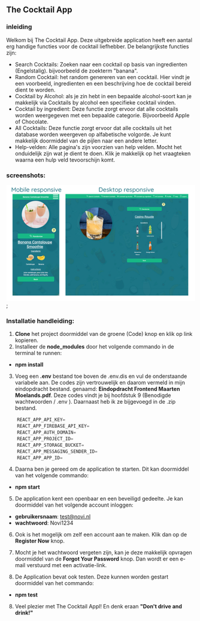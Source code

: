 ## The Cocktail App
### inleiding 
Welkom bij The Cocktail App. Deze uitgebreide application heeft een aantal erg handige functies voor de cocktail liefhebber. 
De belangrijkste functies zijn: 
-   Search Cocktails: Zoeken naar een cocktail op basis van ingredienten (Engelstalig). bijvoorbeeld de zoekterm "banana".
-   Random Cocktail: het random genereren van een cocktail. Hier vindt je een voorbeeld, ingredienten en een beschrijving hoe de cocktail bereid dient te worden. 
-   Cocktail by Alcohol: als je zin hebt in een bepaalde alcohol-soort kan je makkelijk via Cocktails by alcohol een specifieke cocktail vinden. 
-   Cocktail by ingredient: Deze functie zorgt ervoor dat alle cocktails worden weergegeven met een bepaalde categorie. Bijvoorbeeld Apple of Chocolate.
-   All Cocktails: Deze functie zorgt ervoor dat alle cocktails uit het database worden weergeven op alfabetische volgorde. Je kunt makkelijk doormiddel van de pijlen naar een andere letter.
-   Help-velden: Alle pagina's zijn voorzien van help velden. Mocht het onduidelijk zijn wat je dient te doen. Klik je makkelijk op het vraagteken waarna een hulp veld tevoorschijn komt. 

### screenshots:

![alt text](https://github.com/Maarten86M/the-cocktail-app/blob/master/src/Assets/Screenshots/screenshots.png "Random Cocktails Mobile & Desktop");


### Installatie handleiding: 
1.   **Clone** het project doormiddel van de groene (Code) knop en klik op link kopieren. 
2.   Installeer de **node_modules** door het volgende commando in de terminal te runnen:
- **npm install**
    
3.  Voeg een **.env** bestand toe boven de .env.dis en vul de onderstaande variabele aan. De codes zijn vertrouwelijk en daarom vermeld in mijn eindopdracht bestand.
    genaamd: **Eindopdracht Frontend Maarten Moelands.pdf**. Deze codes vindt je bij hoofdstuk 9 (Benodigde wachtwoorden / .env ). Daarnaast heb ik ze bijgevoegd in de .zip bestand.
    
```javascript
    REACT_APP_API_KEY=
    REACT_APP_FIREBASE_API_KEY=
    REACT_APP_AUTH_DOMAIN=
    REACT_APP_PROJECT_ID=
    REACT_APP_STORAGE_BUCKET=
    REACT_APP_MESSAGING_SENDER_ID=
    REACT_APP_APP_ID=
```
4.  Daarna ben je gereed om de application te starten. Dit kan doormiddel van het volgende commando:
- **npm start**
    
5.  De application kent een openbaar en een beveiligd gedeelte. Je kan doormiddel van het volgende account inloggen:
- **gebruikersnaam**: test@novi.nl
- **wachtwoord**: Novi1234
    
6.  Ook is het mogelijk om zelf een account aan te maken. Klik dan op de **Register Now** knop. 

7. Mocht je het wachtwoord vergeten zijn, kan je deze makkelijk opvragen doormiddel van de **Forgot Your Password** knop.
   Dan wordt er een e-mail verstuurd met een activatie-link. 

8. De Application bevat ook testen. Deze kunnen worden gestart doormiddel van het commando: 
- **npm test**

8. Veel plezier met The Cocktail Appl! En denk eraan **"Don't drive and drink!"**

